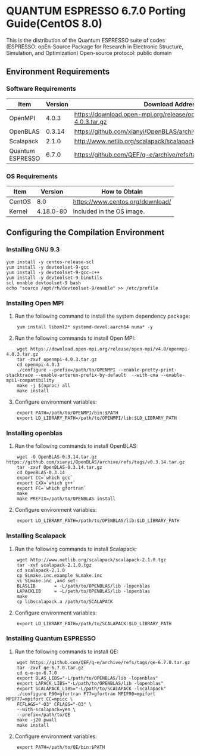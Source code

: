 # QUANTUM ESPRESSO 6.7.0 Porting Guide(CentOS 8.0)
This is the distribution of the Quantum ESPRESSO suite of codes (ESPRESSO: opEn-Source Package for Research in Electronic Structure, Simulation, and Optimization)
Open-source protocol: public domain

## Environment Requirements
### Software Requirements
| Item  | Version  |  Download Address |
| ------------ | ----------- | ------------ |
|  OpenMPI          | 4.0.3  | https://download.open-mpi.org/release/open-mpi/v4.0/openmpi-4.0.3.tar.gz |
|  OpenBLAS         | 0.3.14 | https://github.com/xianyi/OpenBLAS/archive/refs/tags/v0.3.14.tar.gz |
|  Scalapack        | 2.1.0  | http://www.netlib.org/scalapack/scalapack-2.1.0.tgz |
|  Quantum ESPRESSO | 6.7.0  |  https://github.com/QEF/q-e/archive/refs/tags/qe-6.7.0.tar.gz |

### OS Requirements
| Item  | Version  | How to Obtain  |
| ------------ | ------------ | ------------ |
|  CentOS | 8.0  |  https://www.centos.org/download/ |
| Kernel  | 4.18.0-80  |  Included in the OS image. |

## Configuring the Compilation Environment

### Installing GNU 9.3


    yum install -y centos-release-scl
    yum install -y devtoolset-9-gcc
    yum install -y devtoolset-9-gcc-c++
    yum install -y devtoolset-9-binutils
    scl enable devtoolset-9 bash
    echo "source /opt/rh/devtoolset-9/enable" >> /etc/profile
### Installing Open MPI
1. Run the following command to install the system dependency package:
```
    yum install libxml2* systemd-devel.aarch64 numa* -y
```
2. Run the following commands to install Open MPI:
```
    wget https://download.open-mpi.org/release/open-mpi/v4.0/openmpi-4.0.3.tar.gz
    tar -zxvf openmpi-4.0.3.tar.gz
    cd openmpi-4.0.3
    ./configure --prefix=/path/to/OPENMPI --enable-pretty-print-stacktrace --enable-orterun-prefix-by-default  --with-cma --enable-mpi1-compatibility
    make -j $(nproc) all
    make install
```
3. Configure environment variables:

```
    export PATH=/path/to/OPENMPI/bin:$PATH
    export LD_LIBRARY_PATH=/path/to/OPENMPI/lib:$LD_LIBRARY_PATH
```
### Installing openblas
1. Run the following commands to install OpenBLAS:
```
    wget -O OpenBLAS-0.3.14.tar.gz https://github.com/xianyi/OpenBLAS/archive/refs/tags/v0.3.14.tar.gz 
    tar -zxvf OpenBLAS-0.3.14.tar.gz
    cd OpenBLAS-0.3.14
	export CC=`which gcc`
	export CXX=`which g++`
	export FC=`which gfortran`
    make
    make PREFIX=/path/to/OPENBLAS install
```
2. Configure environment variables:
```
    export LD_LIBRARY_PATH=/path/to/OPENBLAS/lib:$LD_LIBRARY_PATH
```
### Installing Scalapack
1. Run the following commands to install Scalapack:

```
    wget http://www.netlib.org/scalapack/scalapack-2.1.0.tgz
    tar -xvf scalapack-2.1.0.tgz
    cd scalapack-2.1.0
    cp SLmake.inc.example SLmake.inc
	vi SLmake.inc ,and set:
	BLASLIB       = -L/path/to/OPENBLAS/lib -lopenblas
	LAPACKLIB     = -L/path/to/OPENBLAS/lib -lopenblas
    make
    cp libscalapack.a /path/to/SCALAPACK
```
2. Configure environment variables:
```
	export LD_LIBRARY_PATH=/path/to/SCALAPACK:$LD_LIBRARY_PATH
```
### Installing Quantum ESPRESSO
1. Run the following commands to install QE:
```
    wget https://github.com/QEF/q-e/archive/refs/tags/qe-6.7.0.tar.gz
    tar -zxvf qe-6.7.0.tar.gz
    cd q-e-qe-6.7.0
    export BLAS_LIBS="-L/path/to/OPENBLAS/lib -lopenblas"
	export LAPACK_LIBS="-L/path/to/OPENBLAS/lib -lopenblas"
	export SCALAPACK_LIBS="-L/path/to/SCALAPACK -lscalapack"
	./configure F90=gfortran F77=gfortran MPIF90=mpifort MPIF77=mpifort CC=mpicc \
	FCFLAGS="-O3" CFLAGS="-O3" \
	--with-scalapack=yes \
	--prefix=/path/to/QE
	make -j20 pwall
	make install
```
2. Configure environment variables:
```
    export PATH=/path/to/QE/bin:$PATH
```


